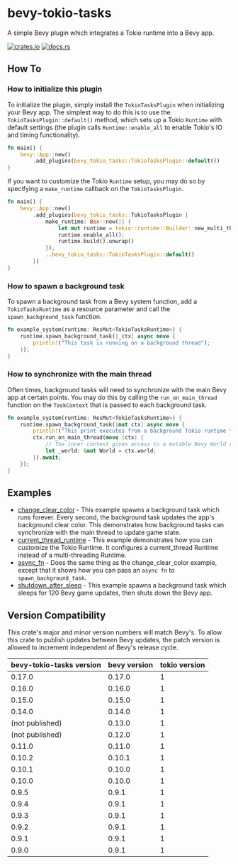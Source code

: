 # bevy-tokio-tasks

A simple Bevy plugin which integrates a Tokio runtime into a Bevy app.

[![crates.io](https://img.shields.io/crates/v/bevy-tokio-tasks)](https://crates.io/crates/bevy-tokio-tasks) [![docs.rs](https://img.shields.io/docsrs/bevy-tokio-tasks)](https://docs.rs/bevy-tokio-tasks/latest/bevy_tokio_tasks/)

## How To

### How to initialize this plugin

To initialize the plugin, simply install the `TokioTasksPlugin` when initializing your Bevy app. The simplest
way to do this is to use the `TokioTasksPlugin::default()` method, which sets up a Tokio `Runtime` with default
settings (the plugin calls `Runtime::enable_all` to enable Tokio's IO and timing functionality).

```rust
fn main() {
    bevy::App::new()
        .add_plugins(bevy_tokio_tasks::TokioTasksPlugin::default())
}
```

If you want to customize the Tokio `Runtime` setup, you may do so by specifying a `make_runtime` callback on
the `TokioTasksPlugin`.

```rust
fn main() {
    bevy::App::new()
        .add_plugins(bevy_tokio_tasks::TokioTasksPlugin {
            make_runtime: Box::new(|| {
                let mut runtime = tokio::runtime::Builder::new_multi_thread();
                runtime.enable_all();
                runtime.build().unwrap()
            }),
            ..bevy_tokio_tasks::TokioTasksPlugin::default()
        })
}
```

### How to spawn a background task

To spawn a background task from a Bevy system function, add a `TokioTasksRuntime` as a resource parameter and call
the `spawn_background_task` function.

```rust
fn example_system(runtime: ResMut<TokioTasksRuntime>) {
    runtime.spawn_background_task(|_ctx| async move {
        println!("This task is running on a background thread");
    });
}
```

### How to synchronize with the main thread

Often times, background tasks will need to synchronize with the main Bevy app at certain points. You may do this
by calling the `run_on_main_thread` function on the `TaskContext` that is passed to each background task.

```rust
fn example_system(runtime: ResMut<TokioTasksRuntime>) {
    runtime.spawn_background_task(|mut ctx| async move {
        println!("This print executes from a background Tokio runtime thread");
        ctx.run_on_main_thread(move |ctx| {
            // The inner context gives access to a mutable Bevy World reference.
            let _world: &mut World = ctx.world;
        }).await;
    });
}
```

## Examples

- [change_clear_color](examples/change_clear_color.rs) - This example spawns a background task which
  runs forever. Every second, the background task updates the app's background clear color. This demonstrates
  how background tasks can synchronize with the main thread to update game state.
- [current_thread_runtime](examples/current_thread_runtime.rs) - This
  example demonstrates how you can customize the Tokio Runtime. It configures a
  current_thread Runtime instead of a multi-threading Runtime.
- [async_fn](examples/async_fn.rs) - Does the same thing as the change_clear_color example,
  except that it shows how you can pass an `async fn` to `spawn_background_task`.
- [shutdown_after_sleep](examples/shutdown_after_sleep.rs) - This example spawns a background task which
  sleeps for 120 Bevy game updates, then shuts down the Bevy app.

## Version Compatibility

This crate's major and minor version numbers will match Bevy's. To allow this crate to publish updates
between Bevy updates, the patch version is allowed to increment independent of Bevy's release cycle.

| bevy-tokio-tasks version | bevy version | tokio version |
|--------------------------|--------------|---------------|
| 0.17.0                   | 0.17.0       | 1             |
| 0.16.0                   | 0.16.0       | 1             |
| 0.15.0                   | 0.15.0       | 1             |
| 0.14.0                   | 0.14.0       | 1             |
| (not published)          | 0.13.0       | 1             |
| (not published)          | 0.12.0       | 1             |
| 0.11.0                   | 0.11.0       | 1             |
| 0.10.2                   | 0.10.1       | 1             |
| 0.10.1                   | 0.10.0       | 1             |
| 0.10.0                   | 0.10.0       | 1             |
| 0.9.5                    | 0.9.1        | 1             |
| 0.9.4                    | 0.9.1        | 1             |
| 0.9.3                    | 0.9.1        | 1             |
| 0.9.2                    | 0.9.1        | 1             |
| 0.9.1                    | 0.9.1        | 1             |
| 0.9.0                    | 0.9.1        | 1             |
